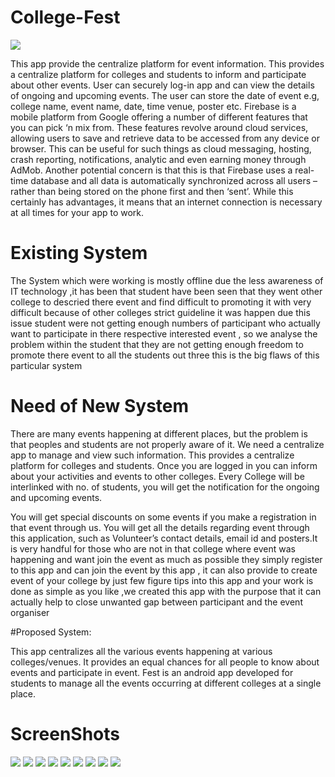 # College-Fest
![](Screenshots/Picture1.png)


This app provide the centralize platform for event information.
This  provides a centralize platform for colleges and students to inform and participate about other events.
User can securely log-in app and can view the details of ongoing and upcoming events.
The user can store the date of event e.g, college name, event name, date, time venue, poster etc.
Firebase is a mobile platform from Google offering a number of different features that you can pick ‘n mix from.
These features revolve around cloud services, allowing users to save and retrieve data to be accessed from any device or browser. This can be useful for such things as cloud messaging, hosting, crash reporting, notifications, analytic and even earning money through AdMob.
Another potential concern is that this is that Firebase uses a real-time database and all data is automatically synchronized across all users – rather than being stored on the phone first and then ‘sent’. 
While this certainly has advantages, it means that an internet connection is necessary at all times for your app to work.



# Existing System
The System which were working is mostly offline due the less awareness of IT technology ,it has been that student have been seen that they went other college to descried there event and find difficult to promoting it with very difficult because of other colleges strict guideline it was happen due this issue student were not getting enough numbers of participant who actually want to participate in there respective interested event , so we analyse the problem within the student that they are not getting enough freedom to promote there event to all the students out three this is the big flaws of this particular system

# Need of New System
 There are many events happening at different places, but the problem is that peoples and students are not properly aware of it.
We need a centralize app to manage and view such information.
This  provides a centralize platform for colleges and students.
Once you are logged in you can inform about your activities and events to other colleges.
Every College will be interlinked with no. of students, you will get the notification for the ongoing and upcoming events.

You will get special discounts on some events if you make a registration in that event through us.
You will get all the details regarding event through this application, such as Volunteer’s contact details, email id and posters.It is very handful for those who are not in that college  where event was happening and want join the event as much as possible they simply register to this app and can join the event by this app , it can also provide to create event of  your college   by just few figure tips into this app and your work is done as simple as you like ,we created this app with the purpose that it can actually help to close unwanted gap between participant and the event organiser







#Proposed System:

This app centralizes all the various events happening at various colleges/venues.
It provides an equal chances for all people to know about events and participate in event.
Fest is an android app developed for students to manage all the events occurring at different colleges at a single place.


# ScreenShots
![](Screenshots/Picture2.png)
![](Screenshots/Picture2.png) ![](Screenshots/Picture3.png) 
![](Screenshots/Picture4.png) ![](Screenshots/Picture5.png) 
![](Screenshots/Picture6.png) ![](Screenshots/Picture7.png) 
![](Screenshots/Picture8.png) ![](Screenshots/Picture9.png) 
